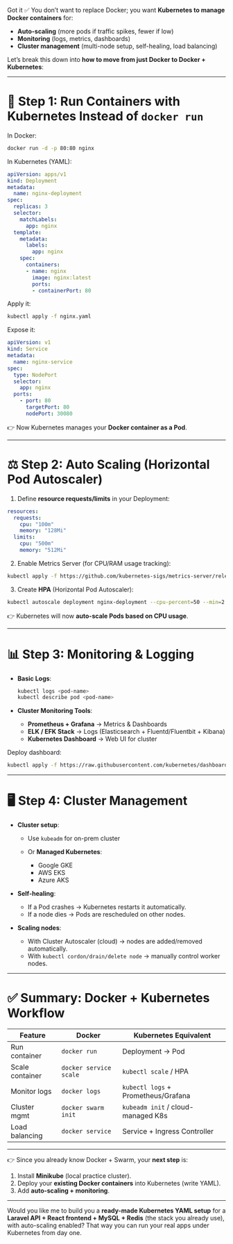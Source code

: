 Got it ✅ You don’t want to replace Docker; you want **Kubernetes to manage Docker containers** for:

* **Auto-scaling** (more pods if traffic spikes, fewer if low)
* **Monitoring** (logs, metrics, dashboards)
* **Cluster management** (multi-node setup, self-healing, load balancing)

Let’s break this down into **how to move from just Docker to Docker + Kubernetes**:

---

# 🚀 Step 1: Run Containers with Kubernetes Instead of `docker run`

In Docker:

```bash
docker run -d -p 80:80 nginx
```

In Kubernetes (YAML):

```yaml
apiVersion: apps/v1
kind: Deployment
metadata:
  name: nginx-deployment
spec:
  replicas: 3
  selector:
    matchLabels:
      app: nginx
  template:
    metadata:
      labels:
        app: nginx
    spec:
      containers:
      - name: nginx
        image: nginx:latest
        ports:
        - containerPort: 80
```

Apply it:

```bash
kubectl apply -f nginx.yaml
```

Expose it:

```yaml
apiVersion: v1
kind: Service
metadata:
  name: nginx-service
spec:
  type: NodePort
  selector:
    app: nginx
  ports:
    - port: 80
      targetPort: 80
      nodePort: 30080
```

👉 Now Kubernetes manages your **Docker container as a Pod**.

---

# ⚖️ Step 2: Auto Scaling (Horizontal Pod Autoscaler)

1. Define **resource requests/limits** in your Deployment:

```yaml
resources:
  requests:
    cpu: "100m"
    memory: "128Mi"
  limits:
    cpu: "500m"
    memory: "512Mi"
```

2. Enable Metrics Server (for CPU/RAM usage tracking):

```bash
kubectl apply -f https://github.com/kubernetes-sigs/metrics-server/releases/latest/download/components.yaml
```

3. Create **HPA** (Horizontal Pod Autoscaler):

```bash
kubectl autoscale deployment nginx-deployment --cpu-percent=50 --min=2 --max=10
```

👉 Kubernetes will now **auto-scale Pods based on CPU usage**.

---

# 📊 Step 3: Monitoring & Logging

* **Basic Logs**:

  ```bash
  kubectl logs <pod-name>
  kubectl describe pod <pod-name>
  ```

* **Cluster Monitoring Tools**:

  * **Prometheus + Grafana** → Metrics & Dashboards
  * **ELK / EFK Stack** → Logs (Elasticsearch + Fluentd/Fluentbit + Kibana)
  * **Kubernetes Dashboard** → Web UI for cluster

Deploy dashboard:

```bash
kubectl apply -f https://raw.githubusercontent.com/kubernetes/dashboard/v2.7.0/aio/deploy/recommended.yaml
```

---

# 🖥 Step 4: Cluster Management

* **Cluster setup**:

  * Use `kubeadm` for on-prem cluster
  * Or **Managed Kubernetes**:

    * Google GKE
    * AWS EKS
    * Azure AKS

* **Self-healing**:

  * If a Pod crashes → Kubernetes restarts it automatically.
  * If a node dies → Pods are rescheduled on other nodes.

* **Scaling nodes**:

  * With Cluster Autoscaler (cloud) → nodes are added/removed automatically.
  * With `kubectl cordon/drain/delete node` → manually control worker nodes.

---

# ✅ Summary: Docker + Kubernetes Workflow

| Feature         | Docker                 | Kubernetes Equivalent               |
| --------------- | ---------------------- | ----------------------------------- |
| Run container   | `docker run`           | Deployment → Pod                    |
| Scale container | `docker service scale` | `kubectl scale` / HPA               |
| Monitor logs    | `docker logs`          | `kubectl logs` + Prometheus/Grafana |
| Cluster mgmt    | `docker swarm init`    | `kubeadm init` / cloud-managed K8s  |
| Load balancing  | `docker service`       | Service + Ingress Controller        |

---

👉 Since you already know Docker + Swarm, your **next step** is:

1. Install **Minikube** (local practice cluster).
2. Deploy your **existing Docker containers** into Kubernetes (write YAML).
3. Add **auto-scaling + monitoring**.

---

Would you like me to build you a **ready-made Kubernetes YAML setup** for a **Laravel API + React frontend + MySQL + Redis** (the stack you already use), with auto-scaling enabled? That way you can run your real apps under Kubernetes from day one.
